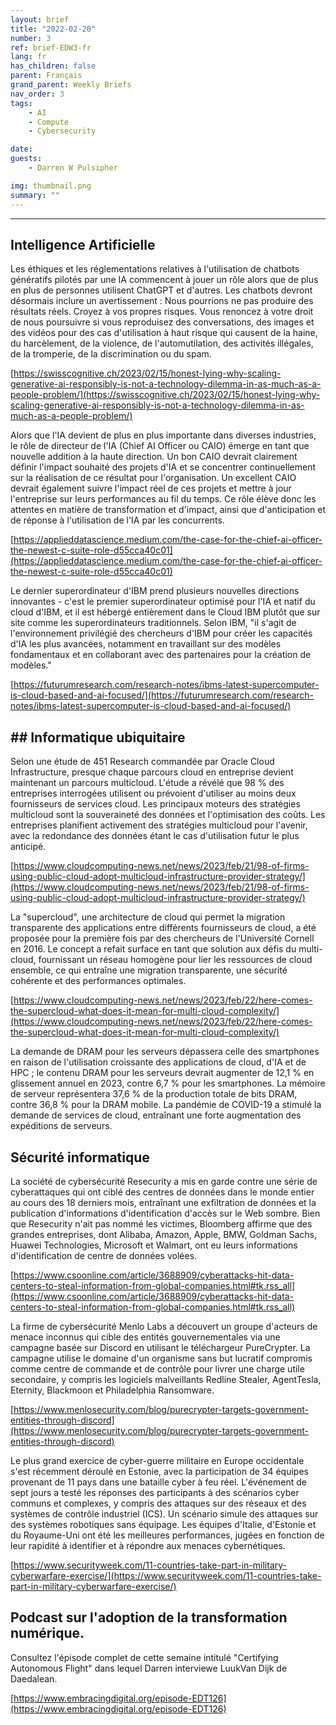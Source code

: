 ```yaml
---
layout: brief
title: "2022-02-20"
number: 3
ref: brief-EDW3-fr
lang: fr
has_children: false
parent: Français
grand_parent: Weekly Briefs
nav_order: 3
tags:
    - AI
    - Compute
    - Cybersecurity

date: 
guests:
    - Darren W Pulsipher

img: thumbnail.png
summary: ""
---
```




---

## Intelligence Artificielle

Les éthiques et les réglementations relatives à l'utilisation de chatbots génératifs pilotés par une IA commencent à jouer un rôle alors que de plus en plus de personnes utilisent ChatGPT et d'autres. Les chatbots devront désormais inclure un avertissement : Nous pourrions ne pas produire des résultats réels. Croyez à vos propres risques. Vous renoncez à votre droit de nous poursuivre si vous reproduisez des conversations, des images et des vidéos pour des cas d'utilisation à haut risque qui causent de la haine, du harcèlement, de la violence, de l'automutilation, des activités illégales, de la tromperie, de la discrimination ou du spam.

[https://swisscognitive.ch/2023/02/15/honest-lying-why-scaling-generative-ai-responsibly-is-not-a-technology-dilemma-in-as-much-as-a-people-problem/](https://swisscognitive.ch/2023/02/15/honest-lying-why-scaling-generative-ai-responsibly-is-not-a-technology-dilemma-in-as-much-as-a-people-problem/)

Alors que l'IA devient de plus en plus importante dans diverses industries, le rôle de directeur de l'IA (Chief AI Officer ou CAIO) émerge en tant que nouvelle addition à la haute direction. Un bon CAIO devrait clairement définir l'impact souhaité des projets d'IA et se concentrer continuellement sur la réalisation de ce résultat pour l'organisation. Un excellent CAIO devrait également suivre l'impact réel de ces projets et mettre à jour l'entreprise sur leurs performances au fil du temps. Ce rôle élève donc les attentes en matière de transformation et d'impact, ainsi que d'anticipation et de réponse à l'utilisation de l'IA par les concurrents.

[https://applieddatascience.medium.com/the-case-for-the-chief-ai-officer-the-newest-c-suite-role-d55cca40c01](https://applieddatascience.medium.com/the-case-for-the-chief-ai-officer-the-newest-c-suite-role-d55cca40c01)

Le dernier superordinateur d'IBM prend plusieurs nouvelles directions innovantes - c'est le premier superordinateur optimisé pour l'IA et natif du cloud d'IBM, et il est hébergé entièrement dans le Cloud IBM plutôt que sur site comme les superordinateurs traditionnels. Selon IBM, "il s'agit de l'environnement privilégié des chercheurs d'IBM pour créer les capacités d'IA les plus avancées, notamment en travaillant sur des modèles fondamentaux et en collaborant avec des partenaires pour la création de modèles."

[https://futurumresearch.com/research-notes/ibms-latest-supercomputer-is-cloud-based-and-ai-focused/](https://futurumresearch.com/research-notes/ibms-latest-supercomputer-is-cloud-based-and-ai-focused/)

## ## Informatique ubiquitaire

Selon une étude de 451 Research commandée par Oracle Cloud Infrastructure, presque chaque parcours cloud en entreprise devient maintenant un parcours multicloud. L'étude a révélé que 98 % des entreprises interrogées utilisent ou prévoient d'utiliser au moins deux fournisseurs de services cloud. Les principaux moteurs des stratégies multicloud sont la souveraineté des données et l'optimisation des coûts. Les entreprises planifient activement des stratégies multicloud pour l'avenir, avec la redondance des données étant le cas d'utilisation futur le plus anticipé.

[https://www.cloudcomputing-news.net/news/2023/feb/21/98-of-firms-using-public-cloud-adopt-multicloud-infrastructure-provider-strategy/](https://www.cloudcomputing-news.net/news/2023/feb/21/98-of-firms-using-public-cloud-adopt-multicloud-infrastructure-provider-strategy/)

La "supercloud", une architecture de cloud qui permet la migration transparente des applications entre différents fournisseurs de cloud, a été proposée pour la première fois par des chercheurs de l'Université Cornell en 2016. Le concept a refait surface en tant que solution aux défis du multi-cloud, fournissant un réseau homogène pour lier les ressources de cloud ensemble, ce qui entraîne une migration transparente, une sécurité cohérente et des performances optimales.

[https://www.cloudcomputing-news.net/news/2023/feb/22/here-comes-the-supercloud-what-does-it-mean-for-multi-cloud-complexity/](https://www.cloudcomputing-news.net/news/2023/feb/22/here-comes-the-supercloud-what-does-it-mean-for-multi-cloud-complexity/)

La demande de DRAM pour les serveurs dépassera celle des smartphones en raison de l'utilisation croissante des applications de cloud, d'IA et de HPC ; le contenu DRAM pour les serveurs devrait augmenter de 12,1 % en glissement annuel en 2023, contre 6,7 % pour les smartphones. La mémoire de serveur représentera 37,6 % de la production totale de bits DRAM, contre 36,8 % pour la DRAM mobile. La pandémie de COVID-19 a stimulé la demande de services de cloud, entraînant une forte augmentation des expéditions de serveurs.

## Sécurité informatique

La société de cybersécurité Resecurity a mis en garde contre une série de cyberattaques qui ont ciblé des centres de données dans le monde entier au cours des 18 derniers mois, entraînant une exfiltration de données et la publication d'informations d'identification d'accès sur le Web sombre. Bien que Resecurity n'ait pas nommé les victimes, Bloomberg affirme que des grandes entreprises, dont Alibaba, Amazon, Apple, BMW, Goldman Sachs, Huawei Technologies, Microsoft et Walmart, ont eu leurs informations d'identification de centre de données volées.

[https://www.csoonline.com/article/3688909/cyberattacks-hit-data-centers-to-steal-information-from-global-companies.html#tk.rss_all](https://www.csoonline.com/article/3688909/cyberattacks-hit-data-centers-to-steal-information-from-global-companies.html#tk.rss_all)

La firme de cybersécurité Menlo Labs a découvert un groupe d'acteurs de menace inconnus qui cible des entités gouvernementales via une campagne basée sur Discord en utilisant le téléchargeur PureCrypter. La campagne utilise le domaine d'un organisme sans but lucratif compromis comme centre de commande et de contrôle pour livrer une charge utile secondaire, y compris les logiciels malveillants Redline Stealer, AgentTesla, Eternity, Blackmoon et Philadelphia Ransomware.

[https://www.menlosecurity.com/blog/purecrypter-targets-government-entities-through-discord](https://www.menlosecurity.com/blog/purecrypter-targets-government-entities-through-discord)

Le plus grand exercice de cyber-guerre militaire en Europe occidentale s'est récemment déroulé en Estonie, avec la participation de 34 équipes provenant de 11 pays dans une bataille cyber à feu réel. L'événement de sept jours a testé les réponses des participants à des scénarios cyber communs et complexes, y compris des attaques sur des réseaux et des systèmes de contrôle industriel (ICS). Un scénario simule des attaques sur des systèmes robotiques sans équipage. Les équipes d'Italie, d'Estonie et du Royaume-Uni ont été les meilleures performances, jugées en fonction de leur rapidité à identifier et à répondre aux menaces cybernétiques.

[https://www.securityweek.com/11-countries-take-part-in-military-cyberwarfare-exercise/](https://www.securityweek.com/11-countries-take-part-in-military-cyberwarfare-exercise/)

## Podcast sur l'adoption de la transformation numérique.

Consultez l'épisode complet de cette semaine intitulé "Certifying Autonomous Flight" dans lequel Darren interviewe LuukVan Dijk de Daedalean.

[https://www.embracingdigital.org/episode-EDT126](https://www.embracingdigital.org/episode-EDT126)



